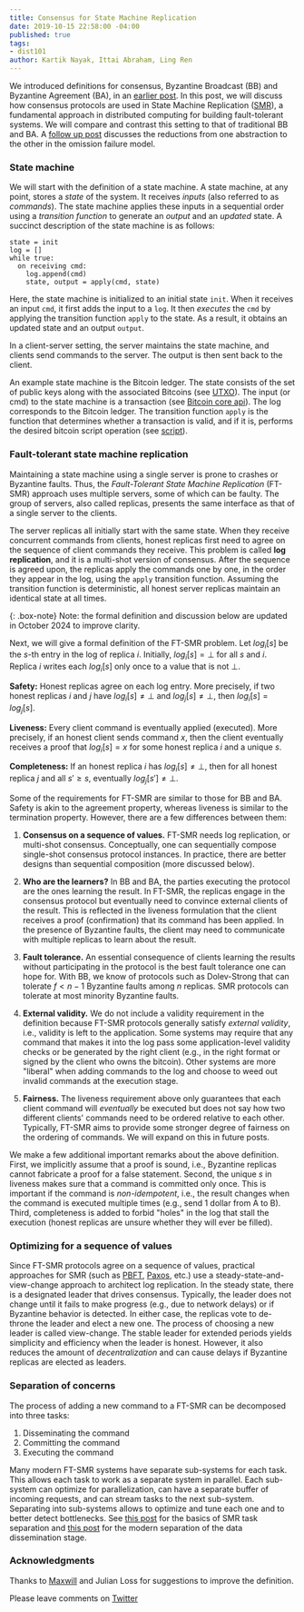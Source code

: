 ```yaml
---
title: Consensus for State Machine Replication
date: 2019-10-15 22:58:00 -04:00
published: true
tags:
- dist101
author: Kartik Nayak, Ittai Abraham, Ling Ren
---
```


We introduced definitions for consensus, Byzantine Broadcast (BB) and Byzantine Agreement (BA), in an [earlier post](https://decentralizedthoughts.github.io/2019-06-27-defining-consensus/). In this post, we will discuss how consensus protocols are used in State Machine Replication ([SMR](https://en.wikipedia.org/wiki/State_machine_replication)), a fundamental approach in distributed computing for building fault-tolerant systems. We will compare and contrast this setting to that of traditional BB and BA. A [follow up post](https://decentralizedthoughts.github.io/2022-11-19-from-single-shot-to-smr/) discusses the reductions from one abstraction to the other in the omission failure model.


### State machine
We will start with the definition of a state machine. A state machine, at any point, stores a *state* of the system. It receives *inputs* (also referred to as *commands*). The state machine applies these inputs in a sequential order using a *transition function* to generate an *output* and an *updated* state. A succinct description of the state machine is as follows:

```
state = init
log = []
while true:
  on receiving cmd:
    log.append(cmd)
    state, output = apply(cmd, state)
```

Here, the state machine is initialized to an initial state `init`. When it receives an input `cmd`, it first adds the input to a `log`. It then *executes* the `cmd` by applying the transition function `apply` to the state. As a result, it obtains an updated state and an output `output`. 

In a client-server setting, the server maintains the state machine, and clients send commands to the server. The output is then sent back to the client.

An example state machine is the Bitcoin ledger. The state consists of the set of public keys along with the associated Bitcoins (see [UTXO](https://www.mycryptopedia.com/bitcoin-utxo-unspent-transaction-output-set-explained/)). The input (or cmd) to the state machine is a transaction (see [Bitcoin core api](https://bitcoin.org/en/developer-reference#bitcoin-core-apis)). The log corresponds to the Bitcoin ledger. The transition function `apply` is the function that determines whether a transaction is valid, and if it is, performs the desired bitcoin script operation (see [script](https://en.bitcoin.it/wiki/Script)).

### Fault-tolerant state machine replication
Maintaining a state machine using a single server is prone to crashes or Byzantine faults. Thus, the *Fault-Tolerant State Machine Replication* (FT-SMR) approach uses multiple servers, some of which can be faulty. The group of servers, also called replicas, presents the same interface as that of a single server to the clients.  

The server replicas all initially start with the same state. When they receive concurrent commands from clients, honest replicas first need to agree on the sequence of client commands they receive. This problem is called **log replication**, and it is a multi-shot version of consensus. After the sequence is agreed upon, the replicas apply the commands one by one, in the order they appear in the log, using the `apply` transition function. Assuming the transition function is deterministic, all honest server replicas maintain an identical state at all times.

{: .box-note} Note: the formal definition and discussion below are updated in October 2024 to improve clarity. 

Next, we will give a formal definition of the FT-SMR problem. Let $log_i[s]$ be the $s$-th entry in the log of replica $i$. Initially, $log_i[s]=\bot$ for all $s$ and $i$. Replica $i$ writes each $log_i[s]$ only once to a value that is not $\bot$. 

**Safety:** Honest replicas agree on each log entry. More precisely, if two honest replicas $i$ and $j$ have $log_i[s] \neq \bot$ and $log_j[s] \neq \bot$, then $log_i[s] = log_j[s]$.

**Liveness:** Every client command is eventually applied (executed). More precisely, if an honest client sends command $x$, then the client eventually receives a proof that $log_i[s] = x$ for some honest replica $i$ and a unique $s$.
  
**Completeness:** If an honest replica $i$ has $log_i[s] \neq \bot$, then for all honest replica $j$ and all $s' \geq s$, eventually $log_j[s'] \neq \bot$. 

Some of the requirements for FT-SMR are similar to those for BB and BA. Safety is akin to the agreement property, whereas liveness is similar to the termination property. However, there are a few differences between them:
1. **Consensus on a sequence of values.** FT-SMR needs log replication, or multi-shot consensus. Conceptually, one can sequentially compose single-shot consensus protocol instances. In practice, there are better designs than sequential composition (more discussed below).

2. **Who are the learners?** In BB and BA, the parties executing the protocol are the ones learning the result. In FT-SMR, the replicas engage in the consensus protocol but eventually need to convince external clients of the result. This is reflected in the liveness formulation that the client receives a proof (confirmation) that its command has been applied. In the presence of Byzantine faults, the client may need to communicate with multiple replicas to learn about the result. 

3. **Fault tolerance.** An essential consequence of clients learning the results without participating in the protocol is the best fault tolerance one can hope for. With BB, we know of protocols such as Dolev-Strong that can tolerate $f < n-1$ Byzantine faults among $n$ replicas. SMR protocols can tolerate at most minority Byzantine faults.

4. **External validity.** We do not include a validity requirement in the definition because FT-SMR protocols generally satisfy *external validity*, i.e., validity is left to the application. Some systems may require that any command that makes it into the log pass some application-level validity checks or be generated by the right client (e.g., in the right format or signed by the client who owns the bitcoin). Other systems are more "liberal" when adding commands to the log and choose to weed out invalid commands at the execution stage. 
 
5. **Fairness.** The liveness requirement above only guarantees that each client command will *eventually* be executed but does not say how two different clients' commands need to be ordered relative to each other. Typically, FT-SMR aims to provide some stronger degree of fairness on the ordering of commands. We will expand on this in future posts.

We make a few additional important remarks about the above definition.
First, we implicitly assume that a proof is sound, i.e., Byzantine replicas cannot fabricate a proof for a false statement. Second, the unique $s$ in liveness makes sure that a command is committed only once. This is important if the command is *non-idempotent*, i.e., the result changes when the command is executed multiple times (e.g., send 1 dollar from A to B). Third, completeness is added to forbid "holes" in the log that stall the execution (honest replicas are unsure whether they will ever be filled).

### Optimizing for a sequence of values

Since FT-SMR protocols agree on a sequence of values, practical approaches for SMR (such as [PBFT](http://pmg.csail.mit.edu/papers/osdi99.pdf), [Paxos](https://lamport.azurewebsites.net/pubs/paxos-simple.pdf), etc.) use a steady-state-and-view-change approach to architect log replication. In the steady state, there is a designated leader that drives consensus. Typically, the leader does not change until it fails to make progress (e.g., due to network delays) or if Byzantine behavior is detected. In either case, the replicas vote to de-throne the leader and elect a new one. The process of choosing a new leader is called view-change. The stable leader for extended periods yields simplicity and efficiency when the leader is honest. However, it also reduces the amount of *decentralization* and can cause delays if Byzantine replicas are elected as leaders.

### Separation of concerns

The process of adding a new command to a FT-SMR can be decomposed into three tasks:

1. Disseminating the command 
2. Committing the command
3. Executing the command  

Many modern FT-SMR systems have separate sub-systems for each task. This allows each task to work as a separate system in parallel. Each sub-system can optimize for parallelization, can have a separate buffer of incoming requests, and can stream tasks to the next sub-system. Separating into sub-systems allows to optimize and tune each one and to better detect bottlenecks. See [this post](https://decentralizedthoughts.github.io/2019-12-06-dce-the-three-scalability-bottlenecks-of-state-machine-replication/) for the basics of SMR task separation and [this post](https://decentralizedthoughts.github.io/2022-06-28-DAG-meets-BFT/) for the modern separation of the data dissemination stage. 


### Acknowledgments

Thanks to [Maxwill](https://twitter.com/tensorfi) and Julian Loss for suggestions to improve the definition.

Please leave comments on [Twitter](https://twitter.com/kartik1507/status/1185321750881538050?s=20)
